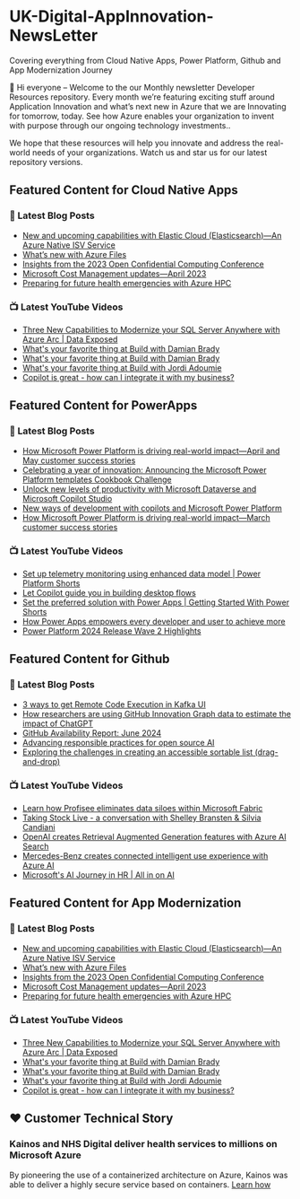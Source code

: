 # UK-Digital-AppInnovation-NewsLetter

Covering everything from Cloud Native Apps, Power Platform, Github and App Modernization Journey

👋 Hi everyone – Welcome to the our Monthly newsletter Developer Resources repository. Every month we’re featuring exciting stuff around Application Innovation and what’s next new in Azure that we are Innovating for tomorrow, today. See how Azure enables your organization to invent with purpose through our ongoing technology investments..


We hope that these resources will help you innovate and address the real-world needs of your organizations. Watch us and star us for our latest repository versions.

## Featured Content for Cloud Native Apps


### 📝 Latest Blog Posts

    
<!-- BLOGCNA:START -->
- [New and upcoming capabilities with Elastic Cloud (Elasticsearch)—An Azure Native ISV Service](https://azure.microsoft.com/blog/new-and-upcoming-capabilities-with-elastic-cloud-elasticsearch-an-azure-native-isv-service/)
- [What’s new with Azure Files](https://azure.microsoft.com/blog/what-s-new-with-azure-files/)
- [Insights from the 2023 Open Confidential Computing Conference](https://azure.microsoft.com/blog/insights-from-the-2023-open-confidential-computing-conference/)
- [Microsoft Cost Management updates—April 2023](https://azure.microsoft.com/blog/microsoft-cost-management-updates-april-2023/)
- [Preparing for future health emergencies with Azure HPC ](https://azure.microsoft.com/blog/preparing-for-future-health-emergencies-with-azure-hpc/)
<!-- BLOGCNA:END -->

### 📺 Latest YouTube Videos

 
<!-- YOUTUBECNA:START -->
- [Three New Capabilities to Modernize your SQL Server Anywhere with Azure Arc | Data Exposed](https://www.youtube.com/watch?v=DkIY4-qwhoU)
- [What&#39;s your favorite thing at Build with Damian Brady](https://www.youtube.com/watch?v=d59tiH8I_Qs)
- [What&#39;s your favorite thing at Build with Damian Brady](https://www.youtube.com/watch?v=LOlNJVPevNU)
- [What&#39;s your favorite thing at Build with Jordi Adoumie](https://www.youtube.com/watch?v=fNrwqhg7A1Q)
- [Copilot is great - how can I integrate it with my business?](https://www.youtube.com/watch?v=v69eVkjTQbg)
<!-- YOUTUBECNA:END -->

##  Featured Content for PowerApps
### 📝 Latest Blog Posts
<!-- BLOGPOWER:START -->
- [How Microsoft Power Platform is driving real-world impact—April and May customer success stories](https://www.microsoft.com/en-us/power-platform/blog/2024/06/26/how-microsoft-power-platform-is-driving-real-world-impact-april-and-may-customer-success-stories/)
- [Celebrating a year of innovation: Announcing the Microsoft Power Platform templates Cookbook Challenge](https://www.microsoft.com/en-us/power-platform/blog/2024/06/06/celebrating-a-year-of-innovation-announcing-the-microsoft-power-platform-templates-cookbook-challenge/)
- [Unlock new levels of productivity with Microsoft Dataverse and Microsoft Copilot Studio](https://powerapps.microsoft.com/en-us/blog/unlock-new-levels-of-productivity-with-microsoft-dataverse-and-microsoft-copilot-studio/)
- [New ways of development with copilots and Microsoft Power Platform](https://www.microsoft.com/en-us/power-platform/blog/2024/05/21/new-ways-of-development-with-copilots-and-microsoft-power-platform/)
- [How Microsoft Power Platform is driving real-world impact—March customer success stories](https://www.microsoft.com/en-us/power-platform/blog/2024/04/18/how-microsoft-power-platform-is-driving-real-world-impact-march-customer-success-stories/)
<!-- BLOGPOWER:END -->
 ### 📺 Latest YouTube Videos
    
<!-- YOUTUBEPOWER:START -->
- [Set up telemetry monitoring using enhanced data model | Power Platform Shorts](https://www.youtube.com/watch?v=WtZS68RPo5E)
- [Let Copilot guide you in building desktop flows](https://www.youtube.com/watch?v=gZhyPI0fHbI)
- [Set the preferred solution with Power Apps | Getting Started With Power Shorts](https://www.youtube.com/watch?v=WohjakB8OdE)
- [How Power Apps empowers every developer and user to achieve more](https://www.youtube.com/watch?v=JljagTqxkOk)
- [Power Platform 2024 Release Wave 2 Highlights](https://www.youtube.com/watch?v=fo3mSmPpz7s)
<!-- YOUTUBEPOWER:END -->

##  Featured Content for Github
### 📝 Latest Blog Posts
<!-- BLOGGITHUB:START -->
- [3 ways to get Remote Code Execution in Kafka UI](https://github.blog/security/vulnerability-research/3-ways-to-get-remote-code-execution-in-kafka-ui/)
- [How researchers are using GitHub Innovation Graph data to estimate the impact of ChatGPT](https://github.blog/news-insights/policy-news-and-insights/how-researchers-are-using-github-innovation-graph-data-to-estimate-the-impact-of-chatgpt/)
- [GitHub Availability Report: June 2024](https://github.blog/news-insights/company-news/github-availability-report-june-2024/)
- [Advancing responsible practices for open source AI](https://github.blog/news-insights/policy-news-and-insights/advancing-responsible-practices-for-open-source-ai/)
- [Exploring the challenges in creating an accessible sortable list (drag-and-drop)](https://github.blog/engineering/user-experience/exploring-the-challenges-in-creating-an-accessible-sortable-list-drag-and-drop/)
<!-- BLOGGITHUB:END -->
### 📺 Latest YouTube Videos
<!-- YOUTUBEGITHUB:START -->
- [Learn how Profisee eliminates data siloes within Microsoft Fabric](https://www.youtube.com/watch?v=kMZE6KjCs98)
- [Taking Stock Live - a conversation with Shelley Bransten &amp; Silvia Candiani](https://www.youtube.com/watch?v=NMEdNprUOzI)
- [OpenAI creates Retrieval Augmented Generation features with Azure AI Search](https://www.youtube.com/watch?v=cjIE5fBInAE)
- [Mercedes-Benz creates connected intelligent use experience with Azure AI](https://www.youtube.com/watch?v=ocxnhqZuS8w)
- [Microsoft&#39;s AI Journey in HR | All in on AI](https://www.youtube.com/watch?v=ffrmZhT3BJA)
<!-- YOUTUBEGITHUB:END -->
##  Featured Content for App Modernization
### 📝 Latest Blog Posts
<!-- BLOGAPPMOD:START -->
- [New and upcoming capabilities with Elastic Cloud (Elasticsearch)—An Azure Native ISV Service](https://azure.microsoft.com/blog/new-and-upcoming-capabilities-with-elastic-cloud-elasticsearch-an-azure-native-isv-service/)
- [What’s new with Azure Files](https://azure.microsoft.com/blog/what-s-new-with-azure-files/)
- [Insights from the 2023 Open Confidential Computing Conference](https://azure.microsoft.com/blog/insights-from-the-2023-open-confidential-computing-conference/)
- [Microsoft Cost Management updates—April 2023](https://azure.microsoft.com/blog/microsoft-cost-management-updates-april-2023/)
- [Preparing for future health emergencies with Azure HPC ](https://azure.microsoft.com/blog/preparing-for-future-health-emergencies-with-azure-hpc/)
<!-- BLOGAPPMOD:END -->
### 📺 Latest YouTube Videos
<!-- YOUTUBEAPPMOD:START -->
- [Three New Capabilities to Modernize your SQL Server Anywhere with Azure Arc | Data Exposed](https://www.youtube.com/watch?v=DkIY4-qwhoU)
- [What&#39;s your favorite thing at Build with Damian Brady](https://www.youtube.com/watch?v=d59tiH8I_Qs)
- [What&#39;s your favorite thing at Build with Damian Brady](https://www.youtube.com/watch?v=LOlNJVPevNU)
- [What&#39;s your favorite thing at Build with Jordi Adoumie](https://www.youtube.com/watch?v=fNrwqhg7A1Q)
- [Copilot is great - how can I integrate it with my business?](https://www.youtube.com/watch?v=v69eVkjTQbg)
<!-- YOUTUBEAPPMOD:END -->


## ♥️ Customer Technical Story 

### Kainos and NHS Digital deliver health services to millions on Microsoft Azure

By pioneering the use of a containerized architecture on Azure, Kainos was able to deliver a highly secure service based on containers. [Learn how](https://customers.microsoft.com/en-us/story/1368348549535774520-kainos-and-nhs-digital-deliver-health-services-to-millions-on-microsoft-azure)

